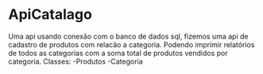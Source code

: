 # ApiCatalago

Uma api usando conexão com o banco de dados sql, fizemos uma api de cadastro de produtos com relacão a categoria. Podendo imprimir relatórios de todos as categorias com a soma total de produtos vendidos por categoria.
Classes: 
-Produtos 
-Categoria
